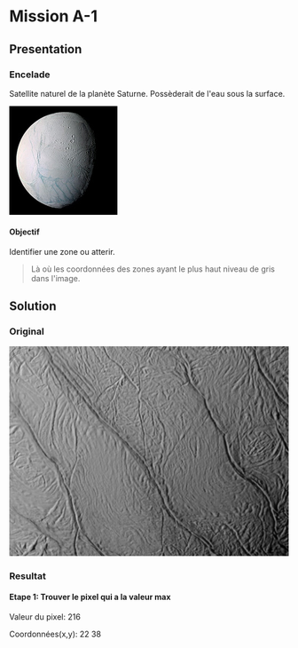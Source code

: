 # Mission A-1

## Presentation

### Encelade

Satellite naturel de la planète Saturne.
Possèderait de l'eau sous la surface.

![Encelade](img/Encelade.jpg)

#### Objectif 

Identifier une zone ou atterir.
> Là où les coordonnées des zones ayant le plus haut niveau de gris dans l'image.

## Solution

### Original

![Original](img/original.png)

### Resultat

#### Etape 1: Trouver le pixel qui a la valeur max

Valeur du pixel: 216

Coordonnées(x,y): 22 38
